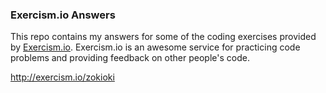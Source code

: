 ### Exercism.io Answers

This repo contains my answers for some of the coding exercises provided by [Exercism.io](http://exercism.io). Exercism.io is an awesome service for practicing code problems and providing feedback on other people's code.

http://exercism.io/zokioki